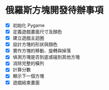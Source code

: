 # 俄羅斯方塊開發待辦事項

- [x] 初始化 Pygame
- [x] 定義遊戲畫面尺寸及顏色
- [x] 建立遊戲主迴圈
- [x] 設計方塊的形狀與顏色
- [x] 實作方塊的移動、旋轉與掉落
- [x] 偵測方塊是否到底或碰到其他方塊
- [x] 消除完整的橫列
- [x] 計算分數
- [x] 顯示下一個方塊
- [x] 遊戲結束畫面